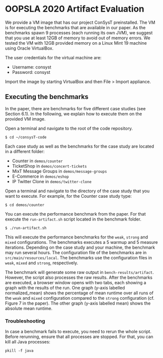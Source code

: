 # OOPSLA 2020 Artifact Evaluation

We provide a VM image that has our project ConSysT preinstalled.
The VM is for executing the benchmarks that are available
in our paper.
As the benchmarks spawn 9 processes (each running its own JVM), 
we suggest that you use at least 12GB of memory to avoid out of memory
errors.
We tested the VM with 12GB provided memory on a Linux Mint 19 
machine using Oracle VirtualBox.

The user credentials for the virtual machine are:
* Username: consyst
* Password: consyst

Import the image by starting VirtualBox and then File > Import appliance.

## Executing the benchmarks

In the paper, there are benchmarks for five different case studies
(see Section 6.1). 
In the following, we explain how to execute them on the provided
VM image.

Open a terminal and navigate to the root of the code repository.

`$ cd ~/consysT-code`


Each case study as well as the benchmarks for the case study are
located in a different folder:

* Counter in `demos/counter`
* TicketShop in `demos/concert-tickets`
* MixT Message Groups in `demos/message-groups`
* E-Commerce in `demos/eshop`
* IP Twitter Clone in `demos/twitter-clone`

Open a terminal and navigate to the directory of the case study
that you want to execute. For example, for the Counter case study
type:

`$ cd demos/counter`

You can execute the performance benchmark from the paper.
For that execute the `run-artifact.sh` script located in the benchmark 
folder.

`$ ./run-artifact.sh`

This will execute the performance benchmarks 
for the `weak`, `strong` and `mixed` configurations.
The benchmarks executes a 5 warmup and 5 measure iterations.
Depending on the case study and your machine, 
the benchmark may run several hours.
The configuration file of the benchmarks are in `src/main/resources/local`.
The benchmarks use the configuration files in `weak`, `mixed` and `strong`,
respectively.


The benchmark will generate some raw output in 
`bench-results/artifact`. 
However, the script also processes the raw results.
After the benchmarks are executed, a browser window opens
with two tabs, each showing a graph with the results of the run.
One graph (y-axis labelled normalized_mean) shows the percentage
of mean runtime over all runs of the `weak` and `mixed` configuration
compared to the `strong` configuration (cf. Figure 7 in the paper).
The other graph (y-axis labelled mean) shows the absolute mean
runtime.


### Troubleshooting

In case a benchmark fails to execute, you need to rerun the whole
script. Before rerunning, ensure that all processes
are stopped. For that, you can kill all Java processes:

`pkill -f java`

